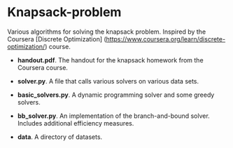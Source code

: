 # Knapsack-problem
Various algorithms for solving the knapsack problem. Inspired by the Coursera [Discrete Optimization] (https://www.coursera.org/learn/discrete-optimization/) course.

* __handout.pdf__. The handout for the knapsack homework from the Coursera course.

* __solver.py__. A file that calls various solvers on various data sets.

* __basic_solvers.py__. A dynamic programming solver and some greedy solvers.

* __bb_solver.py__. An implementation of the branch-and-bound solver. Includes additional efficiency measures.

* __data__. A directory of datasets.
